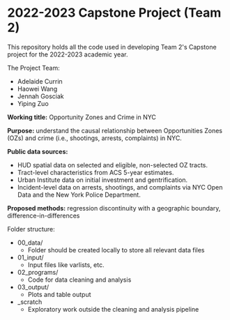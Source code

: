 # 2022-2023 Capstone Project (Team 2)

This repository holds all the code used in developing Team 2's Capstone project for the 2022-2023 academic year.

The Project Team:
- Adelaide Currin
- Haowei Wang
- Jennah Gosciak
- Yiping Zuo

**Working title:** Opportunity Zones and Crime in NYC

**Purpose:** understand the causal relationship between Opportunities Zones (OZs) and crime (i.e., shootings, arrests, complaints) in NYC.

**Public data sources:**
- HUD spatial data on selected and eligible, non-selected OZ tracts.
- Tract-level characteristics from ACS 5-year estimates.
- Urban Institute data on initial investment and gentrification.  
- Incident-level data on arrests, shootings, and complaints via NYC Open Data and the New York Police Department.

**Proposed methods:** regression discontinuity with a geographic boundary, difference-in-differences

Folder structure:
- 00_data/
  - Folder should be created locally to store all relevant data files
- 01_input/
  - Input files like varlists, etc.
- 02_programs/
  - Code for data cleaning and analysis
- 03_output/
  - Plots and table output
- _scratch
  - Exploratory work outside the cleaning and analysis pipeline
